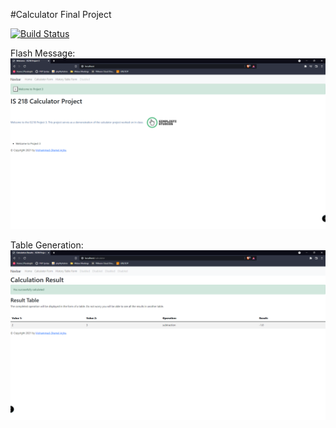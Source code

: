 #Calculator Final Project

[![Build Status](https://app.travis-ci.com/Exodo-LS/calculator_v2.svg?branch=main)](https://app.travis-ci.com/Exodo-LS/calculator_v2)

Flash Message:  
![Flask Flash Image](app/static/images/Flash.png)

Table Generation:
![Flask Flash Image](app/static/images/Tables.png)
